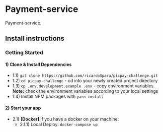 # **Payment-service**

Payment-service.

## **Install instructions**

### Getting Started

#### 1) Clone & Install Dependencies

- 1.1) `git clone https://github.com/ricardoSpara/picpay-challenge.git`
- 1.2) `cd picpay-challenge` - cd into your newly created project directory
- 1.3) `cp .env.development.example .env` - copy environment variables.
  **Note:** check the environment variables according to your local settings
- 1.4) Install NPM packages with `yarn install`

#### 2) Start your app

- 2.1) **[Docker]** If you have a docker on your machine:
  - 2.1.1) Local Deploy: `docker-compose up`
